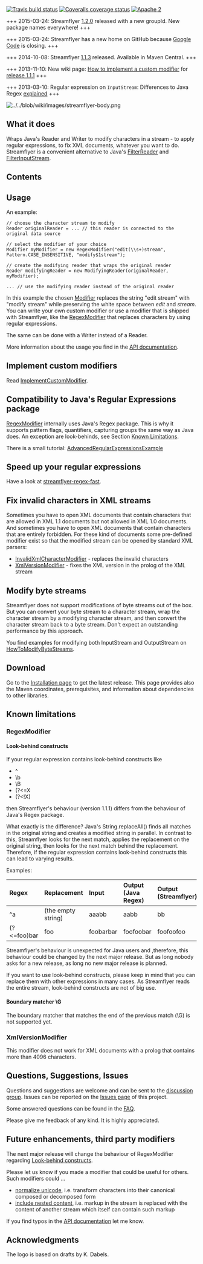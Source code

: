 
[![Travis build status](https://travis-ci.org/rwitzel/streamflyer.svg)](https://travis-ci.org/rwitzel/streamflyer)
[![Coveralls coverage status](https://img.shields.io/coveralls/rwitzel/streamflyer.svg)](https://coveralls.io/r/rwitzel/streamflyer)
[![Apache 2](http://img.shields.io/badge/license-Apache%202-red.svg)](http://www.apache.org/licenses/LICENSE-2.0)

+++ 2015-03-24: Streamflyer [1.2.0](../../blob/wiki/ReleaseNotes.md) released with a new groupId. New package names everywhere! +++

+++ 2015-03-24: Streamflyer has a new home on GitHub because [Google Code](https://code.google.com/) is closing. +++ 

+++ 2014-10-08: Streamflyer [1.1.3](../../blob/wiki/ReleaseNotes.md) released. Available in Maven Central. +++

+++ 2013-11-10: New wiki page: [How to implement a custom modifier](../../blob/wiki/ImplementCustomModifier.md) for [release 1.1.1](../../blob/wiki/ReleaseNotes.md) +++

+++ 2013-03-10: Regular expression on `InputStream`: Differences to Java Regex [explained](#user-content-look-behind-constructs) +++

![../../blob/wiki/images/streamflyer-body.png](../../blob/wiki/images/streamflyer-body.png)

## What it does ##

Wraps Java's Reader and Writer to modify characters in a stream - to apply regular expressions, to fix XML documents, whatever you want to do. Streamflyer is a convenient alternative to Java's [FilterReader](http://docs.oracle.com/javase/6/docs/api/java/io/FilterReader.html) and [FilterInputStream](http://docs.oracle.com/javase/6/docs/api/java/io/FilterInputStream.html).

## Contents ##


## Usage ##

An example:
```
// choose the character stream to modify
Reader originalReader = ... // this reader is connected to the original data source

// select the modifier of your choice
Modifier myModifier = new RegexModifier("edit(\\s+)stream", Pattern.CASE_INSENSITIVE, "modify$1stream");

// create the modifying reader that wraps the original reader
Reader modifyingReader = new ModifyingReader(originalReader, myModifier);

... // use the modifying reader instead of the original reader
```

In this example the chosen
[Modifier](http://rwitzel.github.io/streamflyer/site/apidocs/index.html?com/github/rwitzel/streamflyer/core/Modifier.html)
replaces the string "edit stream" with "modify stream" while preserving the white space between *edit* and *stream*.
You can write your own custom modifier or use a modifier that is shipped with Streamflyer, like the
[RegexModifier](http://rwitzel.github.io/streamflyer/site/apidocs/index.html?com/github/rwitzel/streamflyer/regex/RegexModifier.html)
that replaces characters by using regular expressions.

The same can be done with a Writer instead of a Reader.

More information about the usage you find in the [API documentation](http://rwitzel.github.io/streamflyer/site/apidocs/index.html?com/github/rwitzel/streamflyer/core/Documentation.html).

## Implement custom modifiers ##

Read [ImplementCustomModifier](../../blob/wiki/ImplementCustomModifier.md).

## Compatibility to Java's Regular Expressions package ##

[RegexModifier](http://rwitzel.github.io/streamflyer/site/apidocs/index.html?com/github/rwitzel/streamflyer/regex/RegexModifier.html) internally uses Java's Regex package. This is why it supports
pattern flags, quantifiers, capturing groups the same way as Java does. An exception are look-behinds, see Section [Known Limitations](#user-content-known-limitations).

There is a small tutorial: [AdvancedRegularExpressionsExample](../../blob/wiki/AdvancedRegularExpressionsExample.md)

## Speed up your regular expressions ##

Have a look at [streamflyer-regex-fast](https://github.com/rwitzel/streamflyer-regex-fast/).


## Fix invalid characters in XML streams ##

Sometimes you have to open XML documents that contain characters that are allowed in XML 1.1 documents but not allowed in XML 1.0 documents. And sometimes you have to open XML documents that contain characters that are entirely forbidden. For these kind of documents some pre-defined modifier exist so that the modified stream can be opened by standard XML parsers:

  * [InvalidXmlCharacterModifier](http://rwitzel.github.io/streamflyer/site/apidocs/index.html?com/github/rwitzel/streamflyer/xml/InvalidXmlCharacterModifier.html) - replaces the invalid characters
  * [XmlVersionModifier](http://rwitzel.github.io/streamflyer/site/apidocs/index.html?com/github/rwitzel/streamflyer/xml/XmlVersionModifier.html) - fixes the XML version in the prolog of the XML stream


## Modify byte streams ##

Streamflyer does not support modifications of byte streams out of the box.
But you can convert your byte stream to a character stream, wrap the character stream by a modifying character stream, and then convert the character stream back to a byte stream. Don't expect an outstanding performance by this approach.

You find examples for modifying both InputStream and OutputStream on
[HowToModifyByteStreams](../../blob/wiki/HowToModifyByteStreams.md).


## Download ##

Go to the [Installation page](../../blob/wiki/Installation.md)
to get the latest release. This page provides also the Maven coordinates, prerequisites, and information about dependencies to other libraries.

## Known limitations ##

### RegexModifier ###

#### Look-behind constructs ####

If your regular expression contains look-behind constructs like

  * ^
  * \b
  * \B
  * (?<=X
  * (?<!X)

then Streamflyer's behaviour (version 1.1.1) differs from the behaviour of Java's Regex package.

What exactly is the difference? Java's String.replaceAll() finds all matches in the original string and creates a modified string in parallel. In contrast to this, Streamflyer looks for the next match, applies the replacement on the original string, then looks for the next match behind the replacement. Therefore, if the regular expression contains look-behind constructs this can lead to varying results.

Examples:

| **Regex** | **Replacement** | **Input** | **Output (Java Regex)** | **Output (Streamflyer)** |
|:----------|:----------------|:----------|:------------------------|:-------------------------|
| ^a | (the empty string) | aaabb | aabb | bb |
| (?<=foo)bar | foo | foobarbar | foofoobar | foofoofoo |

Streamflyer's behaviour is unexpected for Java users and ,therefore, this behaviour could be changed by the next major release. But as long nobody asks for a new release, as long no new major release is planned.

If you want to use look-behind constructs, please keep in mind that you can replace them with other expressions in many cases. As Streamflyer reads the entire stream, look-behind constructs are not of big use.

#### Boundary matcher \G ####

The boundary matcher that matches the end of the previous match
(\G) is not supported yet.

### XmlVersionModifier ###

This modifier does not work for XML documents with a prolog that contains more than 4096 characters.

## Questions, Suggestions, Issues ##

Questions and suggestions are welcome and can be sent to the [discussion group](http://groups.google.com/group/streamflyer-discuss). Issues can be reported on the  [Issues page](issues) of this project.

Some answered questions can be found in the [FAQ](../../blob/wiki/FAQ.md).

Please give me feedback of any kind. It is highly appreciated.

## Future enhancements, third party modifiers ##

The next major release will change the behaviour of RegexModifier regarding
[Look-behind constructs](#user-content-look-behind-constructs).

Please let us know if you made a modifier that could be useful for others. Such modifiers could ...
  * [normalize unicode](http://docs.oracle.com/javase/tutorial/i18n/text/normalizerapi.html), i.e. transform characters into their canonical composed or decomposed form
  * [include nested content](http://stackoverflow.com/questions/11084382/recursively-replace-regex-find-with-path-in-the-regex), i.e. markup in the stream is replaced with the content of another stream which itself can contain such markup

If you find typos in the [API documentation](http://rwitzel.github.io/streamflyer/site/apidocs/index.html?com/github/rwitzel/streamflyer/core/Documentation.html) let me know.

## Acknowledgments ##

The logo is based on drafts by K. Dabels.

